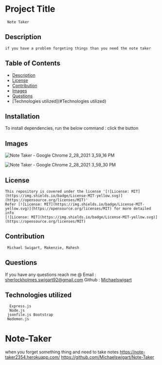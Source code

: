   #  Project Title
     Note Taker
    
  ##  Description
    if you have a problem forgeting things than you need the note taker
  ## Table of Contents
  * [Description](#description)
  * [License](#license)
  * [Contribution](#contribution)
  * [Images](#Images)
  * [Questions](#questions)
  * [Technologies utilized](#Technologies utilized)
  ## Installation
  To install dependencies, run the below command :
    click the button
  ## Images
   ![Note Taker - Google Chrome 2_28_2021 3_59_16 PM](https://user-images.githubusercontent.com/73671076/109435059-00ea7c80-79de-11eb-8a92-b81870ebdff8.png)


![Note Taker - Google Chrome 2_28_2021 3_59_30 PM](https://user-images.githubusercontent.com/73671076/109435061-02b44000-79de-11eb-974c-01403d0a1489.png)

  ## License
    This repository is covered under the license '[![License: MIT](https://img.shields.io/badge/License-MIT-yellow.svg)](https://opensource.org/licenses/MIT)' 
    Refer [![License: MIT](https://img.shields.io/badge/License-MIT-yellow.svg)](https://opensource.org/licenses/MIT) for more detailed info 
    [![License: MIT](https://img.shields.io/badge/License-MIT-yellow.svg)](https://opensource.org/licenses/MIT)
    
  
  ## Contribution
     Michael Swigart, Makenzie, Mahesh
     
  ## Questions
   If you have any questions reach me @ 
   Email : [sherlockholmes.swigart92@gmail.com](mailto:sherlockholmes.swigart92@gmail.com)
   Github : [Michaelswigart](https://github.com/Michaelswigart)
  
  ## Technologies utilized
      Express.js    
      Node.js
     jsonfile.js Bootstrap
     Nodemon.js
  
# Note-Taker
when you forget something thing and need to take notes
https://note-taker2354.herokuapp.com/
https://github.com/Michaelswigart/Note-Taker
